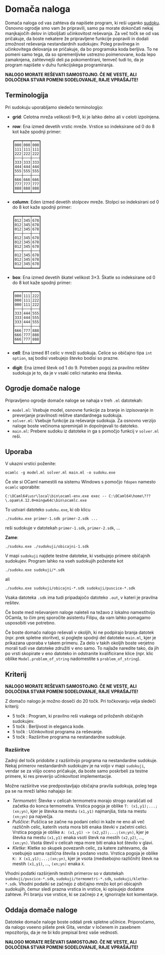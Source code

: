 # Domača naloga

Domača naloga od vas zahteva da napišete program, ki reši uganko [sudoku](https://sl.wikipedia.org/wiki/Sudoku). Osnovno ogrodje smo vam že pripravili, samo pa morate dokončati nekaj manjkajočih delov in izboljšati učinkovitost reševanja. Za več točk se od vas pričakuje, da boste nekatere že pripravljene funkcije popravili in dodali zmožnost reševanja nestandardnih sudokujev. Poleg pravilnega in učinkovitega delovanja se pričakuje, da bo programska koda berljiva. To ne pomeni samo tega, da so spremenljivke ustrezno poimenovane, koda lepo zamaknjena, zahtevnejši deli pa pokomentirani, temveč tudi to, da je program napišete v duhu funkcijskega programiranja.

**NALOGO MORATE REŠEVATI SAMOSTOJNO. ČE NE VESTE, ALI DOLOČENA STVAR POMENI SODELOVANJE, RAJE VPRAŠAJTE!**

## Terminologija

Pri sudokuju uporabljamo sledečo terminologijo:

- **grid**: Celotna mreža velikosti 9×9, ki je lahko delno ali v celoti izpolnjena.
- **row**: Ena izmed devetih vrstic mreže. Vrstice so indeksirane od 0 do 8 kot kaže spodnji primer:

      ┏━━━┯━━━┯━━━┓
      ┃000│000│000┃
      ┃111│111│111┃
      ┃222│222│222┃
      ┠───┼───┼───┨
      ┃333│333│333┃
      ┃444│444│444┃
      ┃555│555│555┃
      ┠───┼───┼───┨
      ┃666│666│666┃
      ┃777│777│777┃
      ┃888│888│888┃
      ┗━━━┷━━━┷━━━┛

- **column**: Eden izmed devetih stolpcev mreže. Stolpci so indeksirani od 0 do 8 kot kaže spodnji primer:

      ┏━━━┯━━━┯━━━┓
      ┃012│345│678┃
      ┃012│345│678┃
      ┃012│345│678┃
      ┠───┼───┼───┨
      ┃012│345│678┃
      ┃012│345│678┃
      ┃012│345│678┃
      ┠───┼───┼───┨
      ┃012│345│678┃
      ┃012│345│678┃
      ┃012│345│678┃
      ┗━━━┷━━━┷━━━┛

- **box**: Ena izmed devetih škatel velikost 3×3. Škatle so indeksirane od 0 do 8 kot kaže spodnji primer:

      ┏━━━┯━━━┯━━━┓
      ┃000│111│222┃
      ┃000│111│222┃
      ┃000│111│222┃
      ┠───┼───┼───┨
      ┃333│444│555┃
      ┃333│444│555┃
      ┃333│444│555┃
      ┠───┼───┼───┨
      ┃666│777│888┃
      ┃666│777│888┃
      ┃666│777│888┃
      ┗━━━┷━━━┷━━━┛

- **cell**: Ena izmed 81 celic v mreži sudokuja. Celice so običajno tipa `int option`, saj bodisi vsebujejo števko bodisi so prazne.
- **digit**: Ena izmed števk od 1 do 9. Potreben pogoj za pravilno rešitev sudokuja je to, da je v vsaki celici natanko ena števka.

## Ogrodje domače naloge

Pripravljeno ogrodje domače naloge se nahaja v treh `.ml` datotekah:

- `model.ml`: Vsebuje model, osnovne funkcije za branje in izpisovanje in preverjanje pravilnosti rešitve standardnega sudokuja.
- `solver.ml`: Vsebuje funkcije za reševanje sudokuja. Za osnovno verzijo naloge boste večinoma spreminjali in dopolnjevali to datoteko.
- `main.ml`: Prebere sudoku iz datoteke in ga s pomočjo funkcij v `solver.ml` reši.

## Uporaba

V ukazni vrstici poženite:

    ocamlc -g model.ml solver.ml main.ml -o sudoku.exe

Če ste si OCaml namestili na sistemu Windows s pomočjo `fdopen` namesto `ocamlc` uporabite:

    C:\OCaml64\usr\local\bin\ocaml-env.exe exec -- C:\OCaml64\home\???\.opam\4.12.0+mingw64c\bin\ocamlc.exe

To ustvari datoteko `sudoku.exe`, ki ob klicu

    ./sudoku.exe primer-1.sdk primer-2.sdk ...

reši sudokuje v datotekah `primer-1.sdk`, `primer-2.sdk`, ...

**Zame**:

    ./sudoku.exe ./sudokuji/obicajni-1.sdk

V mapi `sudokuji` najdete testne datoteke, ki vsebujejo primere običajnih sudokujev. Program lahko na vseh sudokujih poženete kot

    ./sudoku.exe sudokuji/*.sdk

ali

    ./sudoku.exe sudokuji/obicajni-*.sdk sudokuji/puscice-*.sdk

Vsaka datoteka `.sdk` ima tudi pripadajočo datoteko `.out`, v kateri je pravilna rešitev.

Če boste med reševanjem naloge naleteli na težavo z lokalno namestitvijo OCamla, to čim prej sporočite asistentu Filipu, da vam lahko pomagamo usposobiti vse potrebno.

Če boste domačo nalogo reševali v okoljih, ki ne podpirajo branja datotek (npr. prek spletne storitve), si poglejte spodnji del datoteke `main.ml`, kjer je prikazana uporaba v takem primeru. Za delo v takih okoljih boste verjetno morali tudi vse datoteke združiti v eno samo. To najlaže naredite tako, da jih po vrsti skopirate v eno datoteko in odstranite kvalificirane klice (npr. klic oblike `Model.problem_of_string` nadomestite s `problem_of_string`).

## Kriterij

**NALOGO MORATE REŠEVATI SAMOSTOJNO. ČE NE VESTE, ALI DOLOČENA STVAR POMENI SODELOVANJE, RAJE VPRAŠAJTE!**

Z domačo nalogo je možno doseči do 20 točk. Pri točkovanju velja sledeči kriterij:

- 5 točk : Program, ki pravilno reši vsakega od priloženih običajnih sudokujev.
- 5 točk : Berljivost in eleganca kode.
- 5 točk : Učinkovitost programa za reševanje.
- 5 točk : Razširitve programa na nestandardne sudokuje.

### Razširitve

Zadnji del točk pridobite z razširitvijo programa na nestandardne sudokuje.
Nekaj primerov nestandardnih sudokujev je na voljo v mapi `sudokuji`, vendar se za višjo oceno pričakuje, da boste samo poskrbeli za testne primere, ki res preverijo učinkovitost implementacije.

Možne razširitve vse predpostavljajo običajna pravila sudokuja, poleg tega pa se na mreži lahko nahajajo še:

- _Termometri_: Števke v celicah termometra morajo strogo naraščati od začetka do konca termometra.
  Vrstica pogoja je oblike `T: (x1,y1);...;(xn;yn)`, kjer je števka na mestu `(x1,y1)` najmanjša, tista na mestu `(xn;yn)` pa največja.
- _Puščice_: Puščica se začne na podani celici in kaže ne eno ali več različnih celic, katerih vsota mora biti enaka števki v začetni celici.
  Vrstica pogoja je oblike `A: (x1,y1) -> (x2,y2);...;(xn;yn)`, kjer je števka na mestu `(x1,y1)` enaka vsoti števk na mestih `(x2,y2)`, ..., `(xn;yn)`.
  Vsota števil v celicah repa more biti enaka kot število v glavi.
- _Kletke_: Kletke so skupek povezanih celic, za katere zahtevamo, da vsebujejo sama različna števila s podano vsoto.
  Vrstica pogoja je oblike `K: X (x1,y1);...;(xn;yn)`, kjer je vsota (medsebojno različnih) števk na mestih `(x1,y1)`, ..., `(xn;yn)` enaka `X`.

Vhodni podatki razširjenih testnih primerov so v datotekah `sudokuji/puscice-*.sdk`, `sudokuji/termometri-*.sdk`, `sudokuji/kletke-*.sdk`.
Vhodni podatki se začnejo z običajno mrežo kot pri obicajnih sudokujih, čemur sledi prazna vrstica in vrstice, ki opisujejo dodatne zahteve.
Pri branju vse vrstice, ki se začnejo z `#`, ignorirajte kot komentarje.

## Oddaja domače naloge

Datoteke domače naloge boste oddali prek spletne učilnice. Priporočamo, da nalogo vseeno pišete prek Gita, vendar v ločenem in zasebnem repozitoriju, da je ne bi kdo prepisal brez vaše vednosti.

**NALOGO MORATE REŠEVATI SAMOSTOJNO. ČE NE VESTE, ALI DOLOČENA STVAR POMENI SODELOVANJE, RAJE VPRAŠAJTE!**
